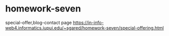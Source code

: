 # homework-seven
 special-offer,blog-contact page
https://in-info-web4.informatics.iupui.edu/~sgared/homework-seven/special-offering.html
